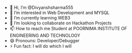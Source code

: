 - 👋 Hi, I’m @Divyanshsharma555
- 👀 I’m interested in Web Development and MYSQL
- 🌱 I’m currently learning WEB3
- 💞️ I’m looking to collaborate on Hackathon Projects
- 📫 How to reach me Student at POORNIMA INSTITUTE OF ENGINEERING AND TECHNOLOGY
- 😄 Pronouns: Developer/Debugger
- ⚡ Fun fact: I will do which I will

<!---
Divyanshsharma555/Divyanshsharma555 is a ✨ special ✨ repository because its `README.md` (this file) appears on your GitHub profile.
You can click the Preview link to take a look at your changes.
--->
